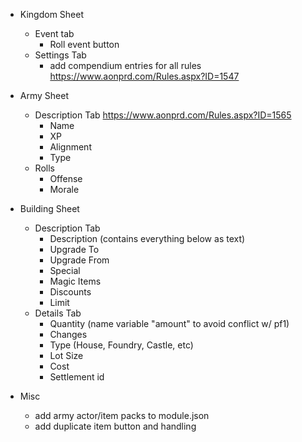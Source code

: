- Kingdom Sheet
  - Event tab
    - Roll event button
  - Settings Tab
    - add compendium entries for all rules https://www.aonprd.com/Rules.aspx?ID=1547

- Army Sheet
  - Description Tab https://www.aonprd.com/Rules.aspx?ID=1565
    - Name
    - XP
    - Alignment
    - Type
  - Rolls
    - Offense
    - Morale

- Building Sheet
  - Description Tab
    - Description (contains everything below as text)
    - Upgrade To
    - Upgrade From
    - Special
    - Magic Items
    - Discounts
    - Limit
  - Details Tab
    - Quantity (name variable "amount" to avoid conflict w/ pf1)
    - Changes
    - Type (House, Foundry, Castle, etc)
    - Lot Size
    - Cost
    - Settlement id

- Misc
  - add army actor/item packs to module.json
  - add duplicate item button and handling
